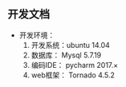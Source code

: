 ## 开发文档 ##
- 开发环境：
    1. 开发系统：ubuntu 14.04
    2. 数据库： Mysql 5.7.19
    3. 编码IDE： pycharm 2017.×
    4. web框架： Tornado 4.5.2
